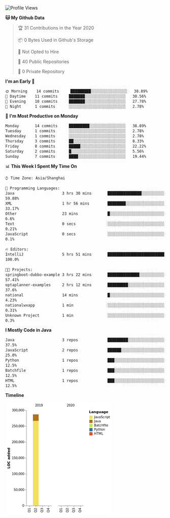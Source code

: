 <!--START_SECTION:waka-->
![Profile Views](http://img.shields.io/badge/Profile%20Views-0-blue)

**🐱 My Github Data** 

> 🏆 31 Contributions in the Year 2020
 > 
> 📦 0 Bytes Used in Github's Storage 
 > 
> 🚫 Not Opted to Hire
 > 
> 📜 40 Public Repositories
 > 
> 🔑 0 Private Repository 
 > 
**I'm an Early 🐤** 

```text
🌞 Morning    14 commits     █████████░░░░░░░░░░░░░░░░   38.89% 
🌆 Daytime    11 commits     ███████░░░░░░░░░░░░░░░░░░   30.56% 
🌃 Evening    10 commits     ███████░░░░░░░░░░░░░░░░░░   27.78% 
🌙 Night      1 commits      ░░░░░░░░░░░░░░░░░░░░░░░░░   2.78%

```
📅 **I'm Most Productive on Monday** 

```text
Monday       14 commits     █████████░░░░░░░░░░░░░░░░   38.89% 
Tuesday      1 commits      ░░░░░░░░░░░░░░░░░░░░░░░░░   2.78% 
Wednesday    1 commits      ░░░░░░░░░░░░░░░░░░░░░░░░░   2.78% 
Thursday     3 commits      ██░░░░░░░░░░░░░░░░░░░░░░░   8.33% 
Friday       8 commits      █████░░░░░░░░░░░░░░░░░░░░   22.22% 
Saturday     2 commits      █░░░░░░░░░░░░░░░░░░░░░░░░   5.56% 
Sunday       7 commits      ████░░░░░░░░░░░░░░░░░░░░░   19.44%

```


📊 **This Week I Spent My Time On** 

```text
⌚︎ Time Zone: Asia/Shanghai

💬 Programming Languages: 
Java                     3 hrs 30 mins       ███████████████░░░░░░░░░░   59.88% 
XML                      1 hr 56 mins        ████████░░░░░░░░░░░░░░░░░   33.17% 
Other                    23 mins             █░░░░░░░░░░░░░░░░░░░░░░░░   6.6% 
Text                     0 secs              ░░░░░░░░░░░░░░░░░░░░░░░░░   0.21% 
JavaScript               0 secs              ░░░░░░░░░░░░░░░░░░░░░░░░░   0.1%

🔥 Editors: 
IntelliJ                 5 hrs 51 mins       █████████████████████████   100.0%

🐱‍💻 Projects: 
springboot-dubbo-example 3 hrs 22 mins       ██████████████░░░░░░░░░░░   57.41% 
optaplanner-examples     2 hrs 12 mins       █████████░░░░░░░░░░░░░░░░   37.6% 
national                 14 mins             █░░░░░░░░░░░░░░░░░░░░░░░░   4.23% 
nationalwxapp            1 min               ░░░░░░░░░░░░░░░░░░░░░░░░░   0.31% 
Unknown Project          1 min               ░░░░░░░░░░░░░░░░░░░░░░░░░   0.3%

```

**I Mostly Code in Java** 

```text
Java                     3 repos             █████████░░░░░░░░░░░░░░░░   37.5% 
JavaScript               2 repos             ██████░░░░░░░░░░░░░░░░░░░   25.0% 
Python                   1 repos             ███░░░░░░░░░░░░░░░░░░░░░░   12.5% 
Batchfile                1 repos             ███░░░░░░░░░░░░░░░░░░░░░░   12.5% 
HTML                     1 repos             ███░░░░░░░░░░░░░░░░░░░░░░   12.5%

```


**Timeline**

![Chart not found](https://github.com/2720851545/2720851545/blob/master/charts/bar_graph.png) 


<!--END_SECTION:waka-->
